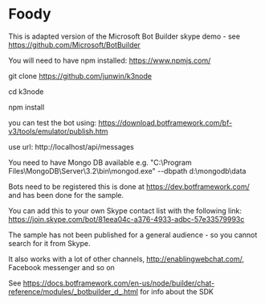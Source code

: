 # Foody

This is adapted version of the Microsoft Bot Builder skype demo - see https://github.com/Microsoft/BotBuilder

You will need to have npm installed: https://www.npmjs.com/

git clone https://github.com/junwin/k3node

cd k3node

npm install

you can test the bot using: https://download.botframework.com/bf-v3/tools/emulator/publish.htm

use url: http://localhost/api/messages

You need to have Mongo DB available e.g.
"C:\Program Files\MongoDB\Server\3.2\bin\mongod.exe" --dbpath d:\mongodb\data


Bots need to be registered this is done at https://dev.botframework.com/ and has been done for the sample.

You can add this to your own Skype contact list with the following link:
https://join.skype.com/bot/81eea04c-a376-4933-adbc-57e33579993c



The sample has not been published for a general audience - so you cannot search for it from Skype.

It also works with a lot of other channels, http://enablingwebchat.com/, Facebook messenger and so on


See  https://docs.botframework.com/en-us/node/builder/chat-reference/modules/_botbuilder_d_.html  for info about the SDK


